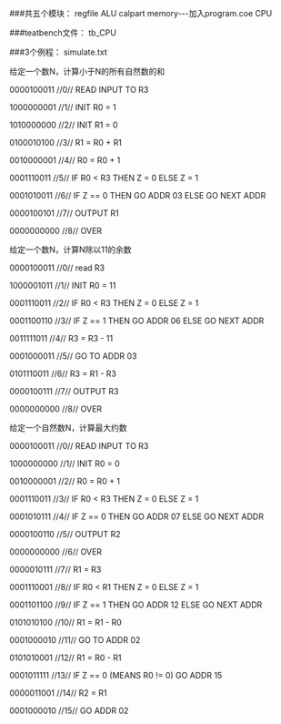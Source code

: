 ###共五个模块：
regfile
ALU
calpart
memory---加入program.coe
CPU

###teatbench文件：
tb_CPU

###3个例程：
simulate.txt

给定一个数N，计算小于N的所有自然数的和

0000100011 //0// READ INPUT TO R3

1000000001 //1// INIT R0 = 1

1010000000 //2// INIT R1 = 0

0100010100 //3// R1 = R0 + R1

0010000001 //4// R0 = R0 + 1

0001110011 //5// IF R0 < R3 THEN Z = 0 ELSE Z = 1

0001010011 //6// IF Z == 0 THEN GO ADDR 03 ELSE GO NEXT ADDR

0000100101 //7// OUTPUT R1

0000000000 //8// OVER

给定一个数N，计算N除以11的余数

0000100011 //0// read R3

1000001011 //1// INIT R0 = 11

0001110011 //2// IF R0 < R3 THEN Z = 0 ELSE Z = 1

0001100110 //3// IF Z == 1 THEN GO ADDR 06 ELSE GO NEXT ADDR

0011111011 //4// R3 = R3 - 11

0001000011 //5// GO TO ADDR 03

0101110011 //6// R3 = R1 - R3

0000100111 //7// OUTPUT R3

0000000000 //8// OVER

给定一个自然数N，计算最大约数

0000100011 //0// READ INPUT TO R3

1000000000 //1// INIT R0 = 0

0010000001 //2// R0 = R0 + 1

0001110011 //3// IF R0 < R3 THEN Z = 0 ELSE Z = 1

0001010111 //4// IF Z == 0 THEN GO ADDR 07 ELSE GO NEXT ADDR

0000100110 //5// OUTPUT R2

0000000000 //6// OVER

0000010111 //7// R1 = R3

0001110001 //8// IF R0 < R1 THEN Z = 0 ELSE Z = 1

0001101100 //9// IF Z == 1 THEN GO ADDR 12 ELSE GO NEXT ADDR

0101010100 //10// R1 = R1 - R0

0001000010 //11// GO TO ADDR 02

0101010001 //12// R1 = R0 - R1

0001011111 //13// IF Z == 0 (MEANS R0 != 0) GO ADDR 15

0000011001 //14// R2 = R1

0001000010 //15// GO ADDR 02
